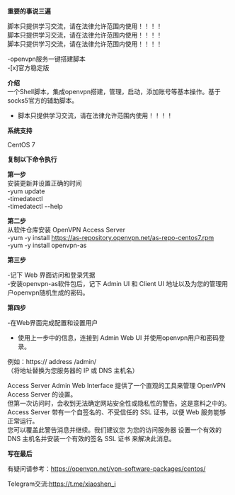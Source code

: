 **重要的事说三遍**

脚本只提供学习交流，请在法律允许范围内使用！！！！<br>
脚本只提供学习交流，请在法律允许范围内使用！！！！<br>
脚本只提供学习交流，请在法律允许范围内使用！！！！<br>
   
-openvpn服务一键搭建脚本<br>
-[x]官方稳定版<br>

**介绍**<br>
一个Shell脚本，集成openvpn搭建，管理，启动，添加账号等基本操作。基于socks5官方的辅助脚本。<br>
- 脚本只提供学习交流，请在法律允许范围内使用！！！！<br>

**系统支持**<br>

CentOS 7<br>

**复制以下命令执行**<br>

**第一步**<br>
安装更新并设置正确的时间  <br>
-yum update<br>
-timedatectl<br>
-timedatectl --help<br>

**第二步**<br>
从软件仓库安装 OpenVPN Access Server<br>
-yum -y install https://as-repository.openvpn.net/as-repo-centos7.rpm<br>
-yum -y install openvpn-as<br>

**第三步**<br>

-记下 Web 界面访问和登录凭据<br>
-安装openvpn-as软件包后，记下 Admin UI 和 Client UI 地址以及为您的管理用户openvpn随机生成的密码。<br>

**第四步**<br>

-在Web界面完成配置和设置用户<br>
- 使用上一步中的信息，连接到 Admin Web UI 并使用openvpn用户和密码登录。<br>

例如：https:// address /admin/<br>
（将地址替换为您服务器的 IP 或 DNS 主机名）<br>

Access Server Admin Web Interface 提供了一个直观的工具来管理 OpenVPN Access Server 的设置。<br>
但第一次访问时，会收到无法确定网站安全性或隐私性的警告。这是意料之中的。Access Server 带有一个自签名的、不受信任的 SSL 证书，以便 Web 服务能够正常运行。<br>
您可以覆盖此警告消息并继续。我们建议您  为您的访问服务器 设置一个有效的 DNS 主机名并安装一个有效的签名 SSL 证书 来解决此消息。<br>

**写在最后**<br>

有疑问请参考：https://openvpn.net/vpn-software-packages/centos/<br>

Telegram交流:https://t.me/xiaoshen_i<br>
